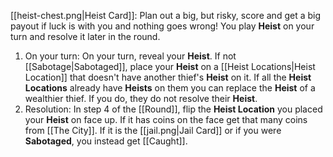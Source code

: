 [[heist-chest.png|Heist Card]]: Plan out a big, but risky, score and get a big payout if luck is with you and nothing goes wrong! You play **Heist** on your turn and resolve it later in the round.
1. On your turn: On your turn, reveal your **Heist**. If not [[Sabotage|Sabotaged]], place your **Heist** on a [[Heist Locations|Heist Location]] that doesn't have another thief's **Heist** on it. If all the **Heist Locations** already have **Heists** on them you can replace the **Heist** of a wealthier thief. If you do, they do not resolve their **Heist**.
3. Resolution: In step 4 of the [[Round]], flip the **Heist Location** you placed your **Heist** on face up. If it has coins on the face get that many coins from [[The City]]. If it is the [[jail.png|Jail Card]] or if you were **Sabotaged**, you instead get [[Caught]].
